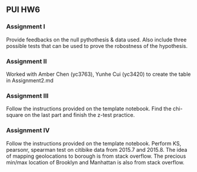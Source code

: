 ## PUI HW6

### Assignment I

Provide feedbacks on the null pythothesis & data used. Also include three possible tests that can be used to prove the robostness of the hypothesis.

### Assignment II

Worked with Amber Chen (yc3763), Yunhe Cui (yc3420) to create the table in Assignment2.md

### Assignment III

Follow the instructions provided on the template notebook. Find the chi-square on the last part and finish the z-test practice.

### Assignment IV

Follow the instructions provided on the template notebook. Perform KS, pearsonr, spearman test on citibike data from 2015.7 and 2015.8. The idea of mapping geolocations to borough is from stack overflow. The precious min/max location of Brooklyn and Manhattan is also from stack overflow.

